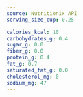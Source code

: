 ```yaml
---
source: Nutritionix API
serving_size_cup: 0.25

calories_kcal: 10
carbohydrates_g: 0.4
sugar_g: 0.0
fiber_g: 0.0
protein_g: 0.4
fat_g: 0.7
saturated_fat_g: 0.0
cholesterol_mg: 0
sodium_mg: 47
---
```


